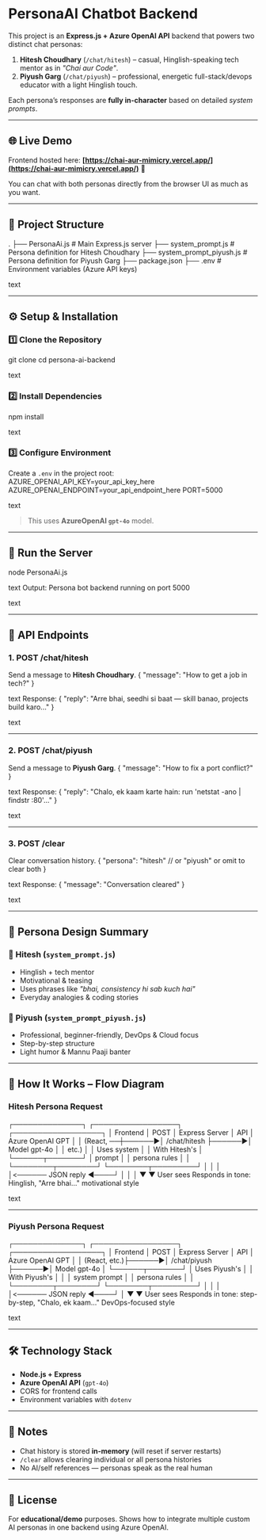 # PersonaAI Chatbot Backend

This project is an **Express.js + Azure OpenAI API** backend that powers two distinct chat personas:

1. **Hitesh Choudhary** (`/chat/hitesh`) – casual, Hinglish-speaking tech mentor as in *"Chai aur Code"*.
2. **Piyush Garg** (`/chat/piyush`) – professional, energetic full-stack/devops educator with a light Hinglish touch.

Each persona’s responses are **fully in-character** based on detailed *system prompts*.

---

## 🌐 Live Demo
Frontend hosted here: **[https://chai-aur-mimicry.vercel.app/](https://chai-aur-mimicry.vercel.app/)** 🚀  

You can chat with both personas directly from the browser UI as much as you want.

---

## 📂 Project Structure

.
├── PersonaAi.js # Main Express.js server
├── system_prompt.js # Persona definition for Hitesh Choudhary
├── system_prompt_piyush.js # Persona definition for Piyush Garg
├── package.json
├── .env # Environment variables (Azure API keys)

text

---

## ⚙️ Setup & Installation

### 1️⃣ Clone the Repository
git clone <your-repo-url>
cd persona-ai-backend

text

### 2️⃣ Install Dependencies
npm install

text

### 3️⃣ Configure Environment
Create a `.env` in the project root:
AZURE_OPENAI_API_KEY=your_api_key_here
AZURE_OPENAI_ENDPOINT=your_api_endpoint_here
PORT=5000

text

> This uses **AzureOpenAI `gpt-4o`** model.

---

## 🚀 Run the Server
node PersonaAi.js

text
Output:
Persona bot backend running on port 5000

text

---

## 📡 API Endpoints

### **1. POST /chat/hitesh**
Send a message to **Hitesh Choudhary**.
{
"message": "How to get a job in tech?"
}

text
Response:
{
"reply": "Arre bhai, seedhi si baat — skill banao, projects build karo..."
}

text

---

### **2. POST /chat/piyush**
Send a message to **Piyush Garg**.
{
"message": "How to fix a port conflict?"
}

text
Response:
{
"reply": "Chalo, ek kaam karte hain: run 'netstat -ano | findstr :80'..."
}

text

---

### **3. POST /clear**
Clear conversation history.
{
"persona": "hitesh" // or "piyush" or omit to clear both
}

text
Response:
{
"message": "Conversation cleared"
}

text

---

## 🧠 Persona Design Summary

### 🎯 Hitesh (`system_prompt.js`)
- Hinglish + tech mentor
- Motivational & teasing
- Uses phrases like _"bhai, consistency hi sab kuch hai"_
- Everyday analogies & coding stories

### 🚀 Piyush (`system_prompt_piyush.js`)
- Professional, beginner-friendly, DevOps & Cloud focus
- Step-by-step structure
- Light humor & Mannu Paaji banter

---

## 🔄 How It Works – Flow Diagram

### **Hitesh Persona Request**
┌──────────────┐ ┌─────────────────┐ ┌──────────────────┐
│ Frontend │ POST │ Express Server │ API │ Azure OpenAI GPT │
│ (React, ──┼──────►│ /chat/hitesh ├──────►│ Model gpt-4o │
│ etc.) │ │ Uses system │ │ With Hitesh's │
└──────┬───────┘ │ prompt │ │ persona rules │
│ └────────┬────────┘ └────────┬─────────┘
│ │ │
│<────── JSON reply ◄────┘ │
│ │
▼ ▼
User sees Responds in tone:
Hinglish, "Arre bhai..."
motivational style

text

---

### **Piyush Persona Request**
┌──────────────┐ ┌─────────────────┐ ┌──────────────────┐
│ Frontend │ POST │ Express Server │ API │ Azure OpenAI GPT │
│ (React, etc.)├──────►│ /chat/piyush ├──────►│ Model gpt-4o │
└──────┬───────┘ │ Uses Piyush's │ │ With Piyush's │
│ │ system prompt │ │ persona rules │
│ └────────┬────────┘ └────────┬─────────┘
│ │ │
│<────── JSON reply ◄────┘ │
▼ ▼
User sees Responds in tone:
step-by-step, "Chalo, ek kaam..."
DevOps-focused style

text

---

## 🛠 Technology Stack
- **Node.js + Express**
- **Azure OpenAI API** (`gpt-4o`)
- CORS for frontend calls
- Environment variables with `dotenv`

---

## 📌 Notes
- Chat history is stored **in-memory** (will reset if server restarts)
- `/clear` allows clearing individual or all persona histories
- No AI/self references — personas speak as the real human

---

## 📜 License
For **educational/demo** purposes. Shows how to integrate multiple custom AI personas in one backend using Azure OpenAI.
